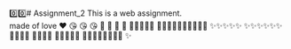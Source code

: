 0️⃣0️⃣# Assignment_2
This is a web assignment. 
<br>
made of love ❤️ 😘 😘 😘 💞 💞 💞 💞 
🎉🎉🎉🎉🎉
 🎉🎉🎉🎉✨✨✨✨✨✨ 
 ✨✨✨✨✨
✨✨✨✨✨✨
🌃🌃🌃🥲
🎉🎉🎉🎉
🧿🧿🧿🧿🧿
🎉🎉🎉🎉🎉✨✨✨
✨
